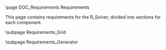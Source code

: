 \page DOC_Requirements Requirements

This page contains requirements for the R_Solver, divided into sections for each component.

\subpage Requirements_Grid

\subpage Requirements_Generator
